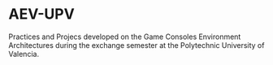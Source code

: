 # AEV-UPV
Practices and Projecs developed on the Game Consoles Environment Architectures during the exchange semester at the Polytechnic University of Valencia.
